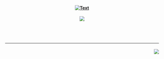   <h4 align="center">                                                                                                                                                                                                                                                            <a href="https://open.spotify.com/track/6KYOlIwDHbrbeBbJEtQ0Fj?si=400041985bc140a4"><img src="https://readme-typing-svg.demolab.com?font=Nanum+Gothic&size=25&pause=1000&color=7FF749&center=true&vCenter=true&width=800&lines=%E3%82%B3%E3%82%B3%E3%83%AD%E3%82%AB%E3%83%A9%E3%83%80%E3%82%A2%E3%82%BF%E3%83%9E+%E3%81%BF%E3%81%AA%E3%81%8E%E3%81%A3%E3%81%A6%E3%82%86%E3%81%8F%E4%BD%95%E3%81%A0%E3%81%8B+%E8%83%8C%E4%B8%AD%E3%81%AB%E4%BB%8A%E7%BE%BD%E3%81%8C%E7%94%9F%E3%81%88%E3%81%9F%E3%81%AA%E3%82%89%E3%81%B0%E2%A0%80" alt="Text" /></a>
<br>
</h4>
<h5 align="center">
<a href="https://rentry.co/sit"><img src="https://github.com/user-attachments/assets/8ebd43c4-b94e-4b2a-8b63-2cea005bf6af"></img></a>
</h5>

<br></br>
<hr></hr>
<h4 align="right">
  <img src="https://komarev.com/ghpvc/?username=tojifg&color=40ab26&style=for-the-badge&label=SERPOS+CAPTURED+COUNT&base=1000000000">
</h4>
